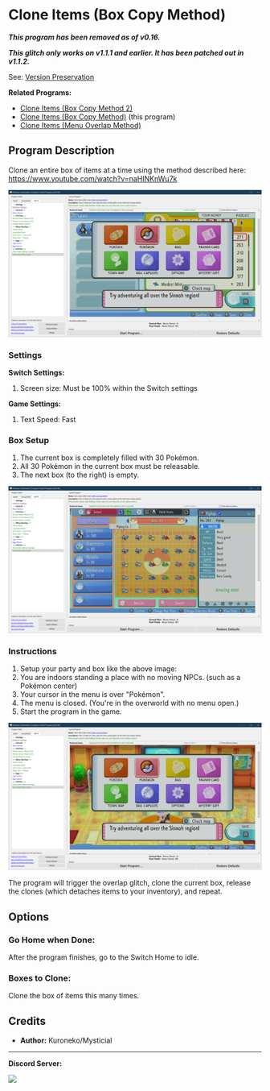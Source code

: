 # Clone Items (Box Copy Method)

***This program has been removed as of v0.16.***

***This glitch only works on v1.1.1 and earlier. It has been patched out in v1.1.2.***

See: [Version Preservation](VersionPreservation.md)

**Related Programs:**
- [Clone Items (Box Copy Method 2)](CloneItemsBoxCopy2.md)
- [Clone Items (Box Copy Method)](CloneItemsBoxCopy.md) (this program)
- [Clone Items (Menu Overlap Method)](CloneItemsMenuOverlap.md)

## Program Description

Clone an entire box of items at a time using the method described here: https://www.youtube.com/watch?v=naHINKnWu7k

<img src="images/CloneItemsBoxCopy-0.png">

### Settings

**Switch Settings:**
1. Screen size: Must be 100% within the Switch settings

**Game Settings:**
1. Text Speed: Fast

### Box Setup

1. The current box is completely filled with 30 Pokémon.
2. All 30 Pokémon in the current box must be releasable.
3. The next box (to the right) is empty.

<img src="images/CloneItemsBoxCopy-1.png">

### Instructions

1. Setup your party and box like the above image:
2. You are indoors standing a place with no moving NPCs. (such as a Pokémon center)
3. Your cursor in the menu is over "Pokémon".
4. The menu is closed. (You're in the overworld with no menu open.)
5. Start the program in the game.

<img src="images/CloneItemsBoxCopy-2.png">

The program will trigger the overlap glitch, clone the current box, release the clones (which detaches items to your inventory), and repeat.


## Options

### Go Home when Done:

After the program finishes, go to the Switch Home to idle.

### Boxes to Clone:

Clone the box of items this many times.


## Credits

- **Author:** Kuroneko/Mysticial


<hr>

**Discord Server:** 

[<img src="https://canary.discordapp.com/api/guilds/695809740428673034/widget.png?style=banner2">](https://discord.gg/cQ4gWxN)


